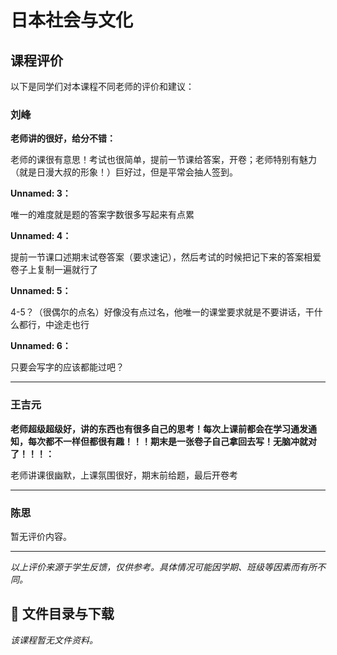 # 日本社会与文化

## 课程评价

以下是同学们对本课程不同老师的评价和建议：

### 刘峰

**老师讲的很好，给分不错：**

老师的课很有意思！考试也很简单，提前一节课给答案，开卷；老师特别有魅力（就是日漫大叔的形象！）巨好过，但是平常会抽人签到。

**Unnamed: 3：**

唯一的难度就是题的答案字数很多写起来有点累

**Unnamed: 4：**

提前一节课口述期末试卷答案（要求速记），然后考试的时候把记下来的答案相爱卷子上复制一遍就行了

**Unnamed: 5：**

4-5？（很偶尔的点名）好像没有点过名，他唯一的课堂要求就是不要讲话，干什么都行，中途走也行

**Unnamed: 6：**

只要会写字的应该都能过吧？

---

### 王吉元

**老师超级超级好，讲的东西也有很多自己的思考！每次上课前都会在学习通发通知，每次都不一样但都很有趣！！！期末是一张卷子自己拿回去写！无脑冲就对了！！！：**

老师讲课很幽默，上课氛围很好，期末前给题，最后开卷考

---

### 陈思

暂无评价内容。

---

*以上评价来源于学生反馈，仅供参考。具体情况可能因学期、班级等因素而有所不同。*
## 📄 文件目录与下载

_该课程暂无文件资料。_
